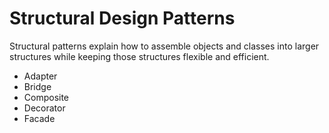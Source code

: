 # Structural Design Patterns
Structural patterns explain how to assemble objects and classes into larger structures while keeping those structures flexible and efficient.

* Adapter
* Bridge
* Composite
* Decorator
* Facade